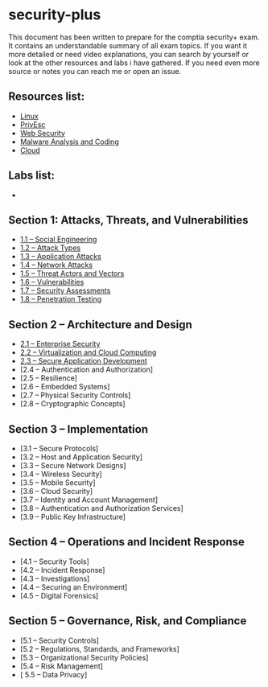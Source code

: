 # security-plus

This document has been written to prepare for the comptia security+ exam. It contains an understandable summary of all exam topics. If you want it more detailed or need video explanations, you can search by yourself or look at the other resources and labs i have gathered. If you need even more source or notes you can reach me or open an issue.

## Resources list:
- [Linux](https://github.com/beyzadp/cybersec-and-dev-resources#linux)
- [PrivEsc](https://github.com/beyzadp/cybersec-and-dev-resources#privesc)
- [Web Security](https://github.com/beyzadp/cybersec-and-dev-resources#web-security)
- [Malware Analysis and Coding](https://github.com/beyzadp/cybersec-and-dev-resources#malware-analysis-and-coding)
- [Cloud](https://github.com/beyzadp/cybersec-and-dev-resources#cloud)

## Labs list:
- 

## Section 1: Attacks, Threats, and Vulnerabilities
- [1.1 – Social Engineering](https://github.com/beyzadp/security-plus/blob/main/securityplus.md#11--social-engineering)
- [1.2 – Attack Types](https://github.com/beyzadp/security-plus/blob/main/securityplus.md#12--attack-types)
- [1.3 – Application Attacks](https://github.com/beyzadp/security-plus/blob/main/securityplus.md#13--application-attacks)
- [1.4 – Network Attacks](https://github.com/beyzadp/security-plus/blob/main/securityplus.md#14--network-attacks)
- [1.5 – Threat Actors and Vectors](https://github.com/beyzadp/security-plus/blob/main/securityplus.md#15--threat-actors-and-vectors)
- [1.6 – Vulnerabilities](https://github.com/beyzadp/security-plus/blob/main/securityplus.md#16--vulnerabilities)
- [1.7 – Security Assessments](https://github.com/beyzadp/security-plus/blob/main/securityplus.md#17--security-assessments)
- [1.8 – Penetration Testing](https://github.com/beyzadp/security-plus/blob/main/securityplus.md#18--penetration-testing)

## Section 2 – Architecture and Design
- [2.1 – Enterprise Security](https://github.com/beyzadp/security-plus/blob/main/securityplus.md#21--enterprise-security)
- [2.2 – Virtualization and Cloud Computing](https://github.com/beyzadp/security-plus/blob/main/securityplus.md#22--virtualization-and-cloud-computing)
- [2.3 – Secure Application Development](https://github.com/beyzadp/security-plus/blob/main/securityplus.md#23--secure-application-development)
- [2.4 – Authentication and Authorization]
- [2.5 – Resilience]
- [2.6 – Embedded Systems]
- [2.7 – Physical Security Controls]
- [2.8 – Cryptographic Concepts]


## Section 3 – Implementation
- [3.1 – Secure Protocols]
- [3.2 – Host and Application Security]
- [3.3 – Secure Network Designs]
- [3.4 – Wireless Security]
- [3.5 – Mobile Security]
- [3.6 – Cloud Security]
- [3.7 – Identity and Account Management]
- [3.8 – Authentication and Authorization Services]
- [3.9 – Public Key Infrastructure]



## Section 4 – Operations and Incident Response
- [4.1 – Security Tools]
- [4.2 – Incident Response]
- [4.3 – Investigations]
- [4.4 – Securing an Environment]
- [4.5 – Digital Forensics]


## Section 5 – Governance, Risk, and Compliance
- [5.1 – Security Controls]
- [5.2 – Regulations, Standards, and Frameworks]
- [5.3 – Organizational Security Policies]
- [5.4 – Risk Management]
- [ 5.5 – Data Privacy]
